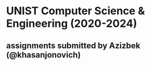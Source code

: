 # UNIST Computer Science & Engineering (2020-2024)

## assignments submitted by Azizbek (@khasanjonovich)
